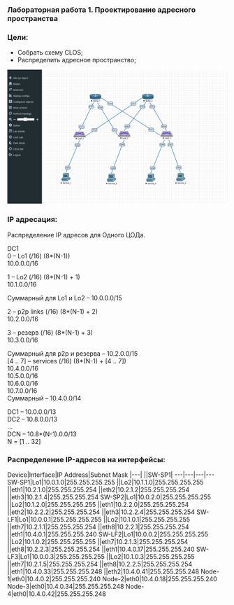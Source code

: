 ### Лабораторная работа 1. Проектирование адресного пространства

### Цели:
- Собрать схему CLOS;
- Распределить адресное пространство;

![Схема.png](Схема.png)

### IP адресация:
Распределение IP адресов для Одного ЦОДа.

DC1<br> 
0 – Lo1 (/16) (8*(N-1))<br>
10.0.0.0/16<br>

1 – Lo2 (/16) (8*(N-1) + 1)<br>
10.1.0.0/16<br>

Суммарный для Lo1 и Lo2 – 10.0.0.0/15<br>

2 – p2p links (/16) (8*(N-1) + 2)<br>
10.2.0.0/16<br>

3 – резерв (/16) (8*(N-1) + 3)<br>
10.3.0.0/16<br>

Суммарный для p2p и резерва – 10.2.0.0/15<br>
[4 .. 7] – services (/16) (8*(N-1) + [4 .. 7])<br>
10.4.0.0/16<br>
10.5.0.0/16<br>
10.6.0.0/16<br>
10.7.0.0/16<br>
Суммарный – 10.4.0.0/14<br>

DC1 – 10.0.0.0/13<br>
DC2 – 10.8.0.0/13<br>
…<br>
DCN – 10.8*(N-1).0.0/13<br>
N = [1 .. 32]<br>

### Распределение IP-адресов на интерфейсы:
Device|Interface|IP Address|Subnet Mask
|---|
||SW-SP1|
---|---|---|---
SW-SP1|Lo1|10.0.1.0|255.255.255.255
||Lo2|10.1.1.0|255.255.255.255
||eth1|10.2.1.0|255.255.255.254
||eth2|10.2.1.2|255.255.255.254
||eth3|10.2.1.4|255.255.255.254
SW-SP2|Lo1|10.0.2.0|255.255.255.255
||Lo2|10.1.2.0|255.255.255.255
||eth1|10.2.2.0|255.255.255.254
||eth2|10.2.2.2|255.255.255.254
||eth3|10.2.2.4|255.255.255.254
SW-LF1|Lo1|10.0.0.1|255.255.255.255
||Lo2|10.1.0.1|255.255.255.255
||eth7|10.2.1.1|255.255.255.254
||eth8|10.2.2.1|255.255.255.254
||eth1|10.4.0.1|255.255.255.240
SW-LF2|Lo1|10.0.0.2|255.255.255.255
||Lo2|10.1.0.2|255.255.255.255
||eth7|10.2.1.3|255.255.255.254
||eth8|10.2.2.3|255.255.255.254
||eth1|10.4.0.17|255.255.255.240
SW-LF3|Lo1|10.0.0.3|255.255.255.255
||Lo2|10.1.0.3|255.255.255.255
||eth7|10.2.1.5|255.255.255.254
||eth8|10.2.2.5|255.255.255.254
||eth1|10.4.0.33|255.255.255.248
||eth2|10.4.0.41|255.255.255.248
Node-1|eth0|10.4.0.2|255.255.255.240
Node-2|eth0|10.4.0.18|255.255.255.240
Node-3|eth0|10.4.0.34|255.255.255.248
Node-4|eth0|10.4.0.42|255.255.255.248

